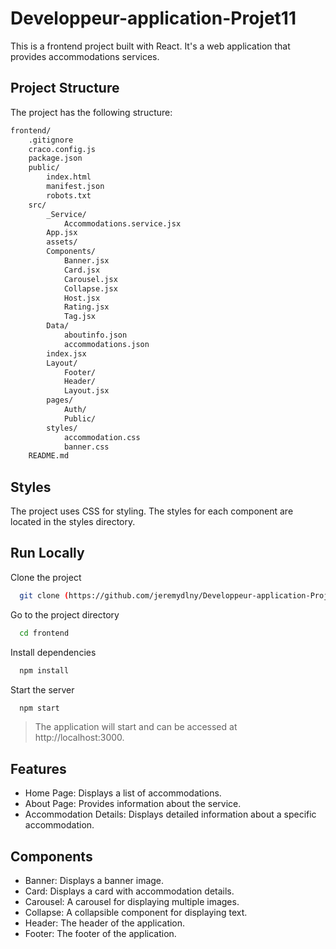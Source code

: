 # Developpeur-application-Projet11
This is a frontend project built with React. It's a web application that provides accommodations services.


## Project Structure

The project has the following structure:
```bash
frontend/
    .gitignore
    craco.config.js
    package.json
    public/
        index.html
        manifest.json
        robots.txt
    src/
        _Service/
            Accommodations.service.jsx
        App.jsx
        assets/
        Components/
            Banner.jsx
            Card.jsx
            Carousel.jsx
            Collapse.jsx
            Host.jsx
            Rating.jsx
            Tag.jsx
        Data/
            aboutinfo.json
            accommodations.json
        index.jsx
        Layout/
            Footer/
            Header/
            Layout.jsx
        pages/
            Auth/
            Public/
        styles/
            accommodation.css
            banner.css
    README.md
```
## Styles
The project uses CSS for styling. The styles for each component are located in the styles directory.


## Run Locally

Clone the project

```bash
  git clone (https://github.com/jeremydlny/Developpeur-application-Projet11)
```

Go to the project directory

```bash
  cd frontend
```

Install dependencies

```bash
  npm install
```

Start the server

```bash
  npm start
```

> The application will start and can be accessed at http://localhost:3000. 

## Features

- Home Page: Displays a list of accommodations.
- About Page: Provides information about the service.
- Accommodation Details: Displays detailed information about a specific accommodation.

## Components

- Banner: Displays a banner image.
- Card: Displays a card with accommodation details.
- Carousel: A carousel for displaying multiple images.
- Collapse: A collapsible component for displaying text.
- Header: The header of the application.
- Footer: The footer of the application.
